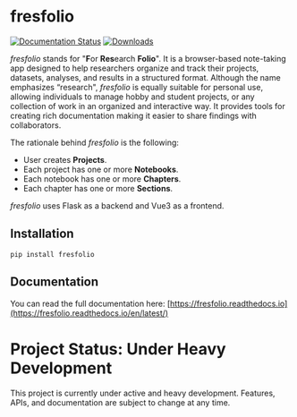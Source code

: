 # fresfolio

[![Documentation Status](https://readthedocs.org/projects/pip/badge/?version=stable)](https://pip.pypa.io/en/stable/?badge=stable) [![Downloads](https://static.pepy.tech/badge/fresfolio)](https://pepy.tech/project/fresfolio)

*fresfolio* stands for "**F**or **Res**earch **Folio**". It is a browser-based note-taking app designed to help researchers organize and track their projects, datasets, analyses, and results in a structured format. Although the name emphasizes “research", *fresfolio* is equally suitable for personal use, allowing individuals to manage hobby and student projects, or any collection of work in an organized and interactive way. It provides tools for creating rich documentation making it easier to share findings with collaborators.

The rationale behind *fresfolio* is the following:

* User creates **Projects**.
* Each project has one or more **Notebooks**.
* Each notebook has one or more **Chapters**. 
* Each chapter has one or more **Sections**.

*fresfolio* uses Flask as a backend and Vue3 as a frontend.

## Installation

```
pip install fresfolio
```

## Documentation

You can read the full documentation here: [https://fresfolio.readthedocs.io](https://fresfolio.readthedocs.io/en/latest/)

# Project Status: Under Heavy Development

This project is currently under active and heavy development. Features, APIs, and documentation are subject to change at any time.

